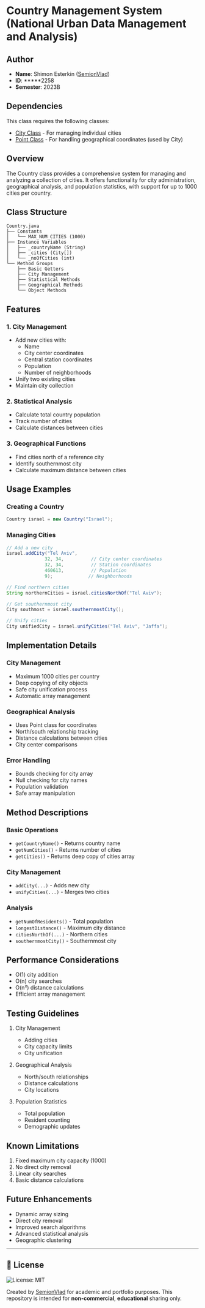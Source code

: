 # Country Management System (National Urban Data Management and Analysis)

## Author
- **Name**: Shimon Esterkin ([SemionVlad](https://github.com/SemionVlad))
- **ID**: *****2258  
- **Semester**: 2023B

## Dependencies
This class requires the following classes:
- [City Class](link-to-city-repository) - For managing individual cities
- [Point Class](link-to-point-repository) - For handling geographical coordinates (used by City)

## Overview
The Country class provides a comprehensive system for managing and analyzing a collection of cities. It offers functionality for city administration, geographical analysis, and population statistics, with support for up to 1000 cities per country.

## Class Structure
```
Country.java
├── Constants
│   └── MAX_NUM_CITIES (1000)
├── Instance Variables
│   ├── _countryName (String)
│   ├── _cities (City[])
│   └── _noOfCities (int)
└── Method Groups
    ├── Basic Getters
    ├── City Management
    ├── Statistical Methods
    ├── Geographical Methods
    └── Object Methods
```

## Features

### 1. City Management
- Add new cities with:
  - Name
  - City center coordinates
  - Central station coordinates
  - Population
  - Number of neighborhoods
- Unify two existing cities
- Maintain city collection

### 2. Statistical Analysis
- Calculate total country population
- Track number of cities
- Calculate distances between cities

### 3. Geographical Functions
- Find cities north of a reference city
- Identify southernmost city
- Calculate maximum distance between cities

## Usage Examples

### Creating a Country
```java
Country israel = new Country("Israel");
```

### Managing Cities
```java
// Add a new city
israel.addCity("Tel Aviv", 
              32, 34,          // City center coordinates
              32, 34,          // Station coordinates
              460613,          // Population
              9);             // Neighborhoods

// Find northern cities
String northernCities = israel.citiesNorthOf("Tel Aviv");

// Get southernmost city
City southmost = israel.southernmostCity();

// Unify cities
City unifiedCity = israel.unifyCities("Tel Aviv", "Jaffa");
```

## Implementation Details

### City Management
- Maximum 1000 cities per country
- Deep copying of city objects
- Safe city unification process
- Automatic array management

### Geographical Analysis
- Uses Point class for coordinates
- North/south relationship tracking
- Distance calculations between cities
- City center comparisons

### Error Handling
- Bounds checking for city array
- Null checking for city names
- Population validation
- Safe array manipulation

## Method Descriptions

### Basic Operations
- `getCountryName()` - Returns country name
- `getNumCities()` - Returns number of cities
- `getCities()` - Returns deep copy of cities array

### City Management
- `addCity(...)` - Adds new city
- `unifyCities(...)` - Merges two cities

### Analysis
- `getNumOfResidents()` - Total population
- `longestDistance()` - Maximum city distance
- `citiesNorthOf(...)` - Northern cities
- `southernmostCity()` - Southernmost city

## Performance Considerations
- O(1) city addition
- O(n) city searches
- O(n²) distance calculations
- Efficient array management

## Testing Guidelines
1. City Management
   - Adding cities
   - City capacity limits
   - City unification

2. Geographical Analysis
   - North/south relationships
   - Distance calculations
   - City locations

3. Population Statistics
   - Total population
   - Resident counting
   - Demographic updates

## Known Limitations
1. Fixed maximum city capacity (1000)
2. No direct city removal
3. Linear city searches
4. Basic distance calculations

## Future Enhancements
- Dynamic array sizing
- Direct city removal
- Improved search algorithms
- Advanced statistical analysis
- Geographic clustering

---

## 📄 License
![License: MIT](https://img.shields.io/badge/License-MIT-yellow.svg)

Created by [SemionVlad](https://github.com/SemionVlad) for academic and portfolio purposes. This repository is intended for **non-commercial**, **educational** sharing only.

